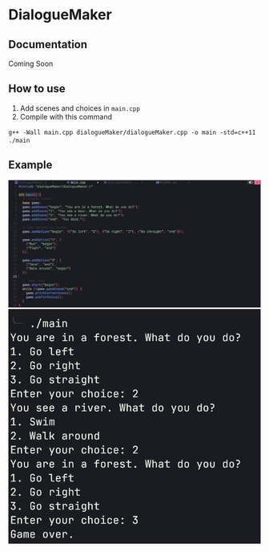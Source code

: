 # DialogueMaker

## Documentation
Coming Soon

## How to use
1. Add scenes and choices in `main.cpp`
2. Compile with this command
```
g++ -Wall main.cpp dialogueMaker/dialogueMaker.cpp -o main -std=c++11
./main
```
## Example
![cover](cover.png)
![result](result.png)

